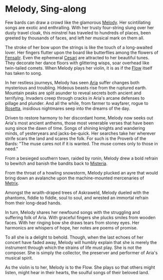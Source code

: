 # Melody, Sing-along

Few bards can draw a crowd like the glamorous [Melody](../../heroes-of-rathe/melody-about.md). Her scintillating songs are exotic and enthralling. With her trusty four-string slung over her dusty travel cloak, this minstrel has traveled to hundreds of places, been greeted by thousands of faces, and left her musical mark on them all.

The stroke of her bow upon the strings is like the touch of a long-awaited lover. Her fingers flutter upon the board like butterflies among the flowers of [Fensalir](../../world-of-rathe/aria/a-true-sanctuary.md#fensalir). Even the ephemeral [Cesari](../../world-of-rathe/aria/a-true-sanctuary.md#cesari) are attracted to her beautiful tunes. They decorate her dance floors with glittering wisps, soar overhead like twin-tailed comets. When Melody plays her violin, it is as if the [Flow](../../world-of-rathe/aria/a-true-sanctuary.md#the-flow) itself has taken to song.

In her restless journeys, Melody has seen [Aria](../../world-of-rathe/aria/aria.md) suffer changes both mysterious and troubling. Hideous beasts rise from the ruptured earth. Mountain peaks are split asunder to reveal secrets both ancient and terrifying. Invaders creep through cracks in Aria's arcane defenses to pillage and plunder. And all the while, from farmer to wayfarer, rogue to [Rosetta](../../main-story/05-tales-of-aria/briar-warden-of-thorns-story.md), insidious nightmares seep into the dreams of the day.

Driven to restore harmony to her discordant home, Melody now seeks out Aria's most ancient anthems, those most venerable verses that have been sung since the dawn of time. Songs of shining knights and wandering minds, of yesteryears and jacks-be-quick. Her searches take her wherever strife scars the land and scares the folk. For such is the Proverb of the Bards: "The muse cares not if it is wanted. The muse comes only to those in need."

From a besieged southern town, raided by ronin, Melody drew a bold refrain to bewitch and banish the bandits back to [Misteria](../../world-of-rathe/misteria/misteria.md).

From the throat of a howling snowstorm, Melody plucked an ayre that would bring down an avalanche upon the machine-mounted mercenaries of [Metrix](../../world-of-rathe/metrix/metrix.md).

Amongst the wraith-draped trees of Askraweld, Melody dueled with the phantoms, fiddle to fiddle, soul to soul, and wrested an immortal refrain from their long-dead hands.

In turn, Melody shares her newfound songs with the struggling and suffering folk of Aria. With graceful fingers she plucks smiles from wooden faces. With her ringing bow she draws tears from stoney eyes. Her harmonics are whispers of hope, her notes are poems of promise.

To all she is a delight to behold. Though, when the last echoes of her concert have faded away, Melody will humbly explain that she is merely the instrument through which the strains of life must play. She is not the composer. She is simply the collector, the preserver and performer of Aria's musical spirit.

As the violin is to her, Melody is to the Flow. She plays so that others might listen, might hear in their hearts, the soulful songs of their beloved land.
